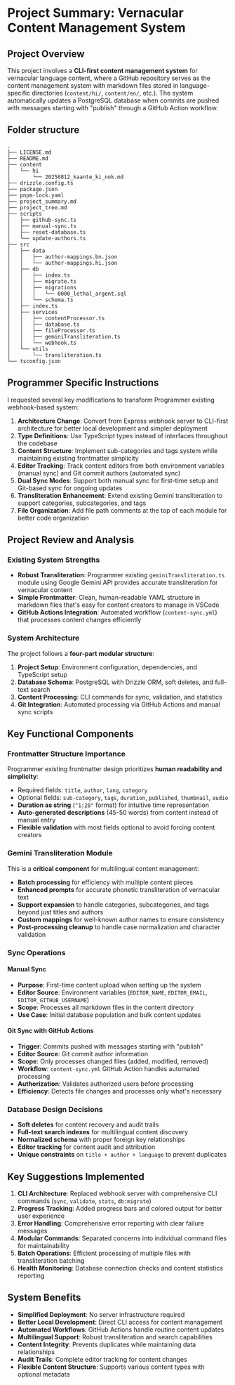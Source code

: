 # Project Summary: Vernacular Content Management System

## Project Overview

This project involves a **CLI-first content management system** for vernacular language content, where a GitHub repository serves as the content management system with markdown files stored in language-specific directories (`content/hi/`, `content/en/`, etc.). The system automatically updates a PostgreSQL database 
when commits are pushed with messages starting with "publish" through a GitHub Action workflow.

## Folder structure

```
.
├── LICENSE.md
├── README.md
├── content
│   └── hi
│       └── 20250812_kaante_ki_nok.md
├── drizzle.config.ts
├── package.json
├── pnpm-lock.yaml
├── project_summary.md
├── project_tree.md
├── scripts
│   ├── github-sync.ts
│   ├── manual-sync.ts
│   ├── reset-database.ts
│   └── update-authors.ts
├── src
│   ├── data
│   │   ├── author-mappings.bn.json
│   │   └── author-mappings.hi.json
│   ├── db
│   │   ├── index.ts
│   │   ├── migrate.ts
│   │   ├── migrations
│   │   │   └── 0000_lethal_argent.sql
│   │   └── schema.ts
│   ├── index.ts
│   ├── services
│   │   ├── contentProcessor.ts
│   │   ├── database.ts
│   │   ├── fileProcessor.ts
│   │   ├── geminiTransliteration.ts
│   │   └── webhook.ts
│   └── utils
│       └── transliteration.ts
└── tsconfig.json

```

## Programmer Specific Instructions

I requested several key modifications to transform Programmer existing webhook-based system:

1. **Architecture Change**: Convert from Express webhook server to CLI-first architecture for better local development and simpler deployment
2. **Type Definitions**: Use TypeScript types instead of interfaces throughout the codebase
3. **Content Structure**: Implement sub-categories and tags system while maintaining existing frontmatter simplicity
4. **Editor Tracking**: Track content editors from both environment variables (manual sync) and Git commit authors (automated sync)
5. **Dual Sync Modes**: Support both manual sync for first-time setup and Git-based sync for ongoing updates
6. **Transliteration Enhancement**: Extend existing Gemini transliteration to support categories, subcategories, and tags
7. **File Organization**: Add file path comments at the top of each module for better code organization

## Project Review and Analysis

### Existing System Strengths

- **Robust Transliteration**: Programmer existing `geminiTransliteration.ts` module using Google Gemini API provides accurate transliteration for vernacular content
- **Simple Frontmatter**: Clean, human-readable YAML structure in markdown files that's easy for content creators to manage in VSCode
- **GitHub Actions Integration**: Automated workflow (`content-sync.yml`) that processes content changes efficiently


### System Architecture

The project follows a **four-part modular structure**:

1. **Project Setup**: Environment configuration, dependencies, and TypeScript setup
2. **Database Schema**: PostgreSQL with Drizzle ORM, soft deletes, and full-text search
3. **Content Processing**: CLI commands for sync, validation, and statistics
4. **Git Integration**: Automated processing via GitHub Actions and manual sync scripts

## Key Functional Components

### Frontmatter Structure Importance

Programmer existing frontmatter design prioritizes **human readability and simplicity**:

- Required fields: `title`, `author`, `lang`, `category`
- Optional fields: `sub-category`, `tags`, `duration`, `published`, `thumbnail`, `audio`
- **Duration as string** (`"1:28"` format) for intuitive time representation
- **Auto-generated descriptions** (45-50 words) from content instead of manual entry
- **Flexible validation** with most fields optional to avoid forcing content creators


### Gemini Transliteration Module

This is a **critical component** for multilingual content management:

- **Batch processing** for efficiency with multiple content pieces
- **Enhanced prompts** for accurate phonetic transliteration of vernacular text
- **Support expansion** to handle categories, subcategories, and tags beyond just titles and authors
- **Custom mappings** for well-known author names to ensure consistency
- **Post-processing cleanup** to handle case normalization and character validation


### Sync Operations

#### Manual Sync

- **Purpose**: First-time content upload when setting up the system
- **Editor Source**: Environment variables (`EDITOR_NAME`, `EDITOR_EMAIL`, `EDITOR_GITHUB_USERNAME`)
- **Scope**: Processes all markdown files in the content directory
- **Use Case**: Initial database population and bulk content updates


#### Git Sync with GitHub Actions

- **Trigger**: Commits pushed with messages starting with "publish"
- **Editor Source**: Git commit author information
- **Scope**: Only processes changed files (added, modified, removed)
- **Workflow**: `content-sync.yml` GitHub Action handles automated processing
- **Authorization**: Validates authorized users before processing
- **Efficiency**: Detects file changes and processes only what's necessary


### Database Design Decisions

- **Soft deletes** for content recovery and audit trails
- **Full-text search indexes** for multilingual content discovery
- **Normalized schema** with proper foreign key relationships
- **Editor tracking** for content audit and attribution
- **Unique constraints** on `title + author + language` to prevent duplicates


## Key Suggestions Implemented

1. **CLI Architecture**: Replaced webhook server with comprehensive CLI commands (`sync`, `validate`, `stats`, `db:migrate`)
2. **Progress Tracking**: Added progress bars and colored output for better user experience
3. **Error Handling**: Comprehensive error reporting with clear failure messages
4. **Modular Commands**: Separated concerns into individual command files for maintainability
5. **Batch Operations**: Efficient processing of multiple files with transliteration batching
6. **Health Monitoring**: Database connection checks and content statistics reporting

## System Benefits

- **Simplified Deployment**: No server infrastructure required
- **Better Local Development**: Direct CLI access for content management
- **Automated Workflows**: GitHub Actions handle routine content updates
- **Multilingual Support**: Robust transliteration and search capabilities
- **Content Integrity**: Prevents duplicates while maintaining data relationships
- **Audit Trails**: Complete editor tracking for content changes
- **Flexible Content Structure**: Supports various content types with optional metadata

